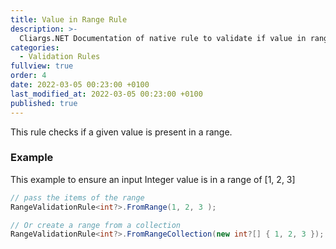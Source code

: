 ```yaml
---
title: Value in Range Rule
description: >-
  Cliargs.NET Documentation of native rule to validate if value in range
categories:
  - Validation Rules
fullview: true
order: 4
date: 2022-03-05 00:23:00 +0100
last_modified_at: 2022-03-05 00:23:00 +0100
published: true
---
```


This rule checks if a given value is present in a range. 

### Example
This example to ensure an input Integer value is in a range of [1, 2, 3]

```csharp 
// pass the items of the range
RangeValidationRule<int?>.FromRange(1, 2, 3 ); 

// Or create a range from a collection
RangeValidationRule<int?>.FromRangeCollection(new int?[] { 1, 2, 3 });
```

